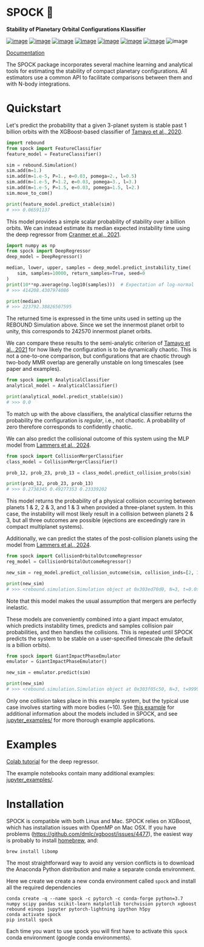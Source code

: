 # SPOCK 🖖

**Stability of Planetary Orbital Configurations Klassifier**

[![image](https://badge.fury.io/py/spock.svg)](https://badge.fury.io/py/spock)
[![image](https://travis-ci.com/dtamayo/spock.svg?branch=master)](https://travis-ci.com/dtamayo/spock)
[![image](http://img.shields.io/badge/license-GPL-green.svg?style=flat)](https://github.com/dtamayo/spock/blob/master/LICENSE)
[![image](https://img.shields.io/badge/launch-binder-ff69b4.svg?style=flat)](http://mybinder.org/repo/dtamayo/spock)
[![image](http://img.shields.io/badge/arXiv-2007.06521-green.svg?style=flat)](http://arxiv.org/abs/2007.06521)
[![image](http://img.shields.io/badge/arXiv-2101.04117-green.svg?style=flat)](https://arxiv.org/abs/2101.04117)
[![image](http://img.shields.io/badge/arXiv-2106.14863-green.svg?style=flat)](https://arxiv.org/abs/2106.14863)
![image](https://raw.githubusercontent.com/dtamayo/spock/master/paper_plots/spockpr.jpg)

[Documentation](https://spock-instability.readthedocs.io/en/latest/)

The SPOCK package incorporates several machine learning and analytical tools for estimating the stability of compact planetary configurations.
All estimators use a common API to facilitate comparisons between them and with N-body integrations.

# Quickstart

Let's predict the probability that a given 3-planet system is stable past 1 billion orbits with the XGBoost-based classifier of [Tamayo et al., 2020](http://arxiv.org/abs/2007.06521).

```python
import rebound
from spock import FeatureClassifier
feature_model = FeatureClassifier()

sim = rebound.Simulation()
sim.add(m=1.)
sim.add(m=1.e-5, P=1., e=0.03, pomega=2., l=0.5)
sim.add(m=1.e-5, P=1.2, e=0.03, pomega=3., l=3.)
sim.add(m=1.e-5, P=1.5, e=0.03, pomega=1.5, l=2.)
sim.move_to_com()

print(feature_model.predict_stable(sim))
# >>> 0.06591137
```

This model provides a simple scalar probability of stability over a billion orbits.
We can instead estimate its median expected instability time using the deep regressor from [Cranmer et al., 2021](https://arxiv.org/abs/2101.04117).

```python
import numpy as np
from spock import DeepRegressor
deep_model = DeepRegressor()

median, lower, upper, samples = deep_model.predict_instability_time(
    sim, samples=10000, return_samples=True, seed=0
)
print(10**np.average(np.log10(samples)))  # Expectation of log-normal
# >>> 414208.4307974086

print(median)
# >>> 223792.38826507595
```

The returned time is expressed in the time units used in setting up the REBOUND Simulation above.
Since we set the innermost planet orbit to unity, this corresponds to 242570 innermost planet orbits.

We can compare these results to the semi-analytic criterion of [Tamayo et al., 2021](https://arxiv.org/abs/2106.14863) for how likely the configuration is to be dynamically chaotic.
This is not a one-to-one comparison, but configurations that are chaotic through two-body MMR overlap are generally unstable on long timescales (see paper and examples).

```python
from spock import AnalyticalClassifier
analytical_model = AnalyticalClassifier()

print(analytical_model.predict_stable(sim))
# >>> 0.0
```

To match up with the above classifiers, the analytical classifier returns the probability the configuration is *regular*, i.e., not chaotic.
A probability of zero therefore corresponds to confidently chaotic.

We can also predict the collisional outcome of this system using the MLP model from [Lammers et al., 2024](https://arxiv.org/abs/???).

```python
from spock import CollisionMergerClassifier
class_model = CollisionMergerClassifier()

prob_12, prob_23, prob_13 = class_model.predict_collision_probs(sim)

print(prob_12, prob_23, prob_13)
# >>> 0.2738345 0.49277353 0.23339202
```

This model returns the probability of a physical collision occurring between planets 1 & 2, 2 & 3, and 1 & 3 when provided a three-planet system. In this case, the instability will most likely result in a collision between planets 2 & 3, but all three outcomes are possible (ejections are exceedingly rare in compact multiplanet systems).

Additionally, we can predict the states of the post-collision planets using the model from [Lammers et al., 2024](https://arxiv.org/abs/???).

```python
from spock import CollisionOrbitalOutcomeRegressor
reg_model = CollisionOrbitalOutcomeRegressor()

new_sim = reg_model.predict_collision_outcome(sim, collision_inds=[2, 3])

print(new_sim)
# >>> <rebound.simulation.Simulation object at 0x303ed70d0, N=3, t=0.0>
```

Note that this model makes the usual assumption that mergers are perfectly inelastic.

These models are conveniently combined into a giant impact emulator, which predicts instability times, predicts and samples collision pair probabilities, and then handles the collisions. This is repeated until SPOCK predicts the system to be stable on a user-specified timescale (the default is a billion orbits).

```python
from spock import GiantImpactPhaseEmulator
emulator = GiantImpactPhaseEmulator()

new_sim = emulator.predict(sim)

print(new_sim)
# >>> <rebound.simulation.Simulation object at 0x303f05c50, N=3, t=999999999.9999993>
```

Only one collision takes place in this example system, but the typical use case involves starting with more bodies (~10).
See [this example](https://github.com/dtamayo/spock/blob/master/jupyter_examples/QuickStart.ipynb) for additional information about the models included in SPOCK, and see [jupyter\_examples/](https://github.com/dtamayo/spock/tree/master/jupyter_examples) for more thorough example applications.

# Examples

[Colab tutorial](https://colab.research.google.com/drive/1R3NrPmtI5DZFq_VZtv8gowINBrXM85Zv?usp=sharing)
for the deep regressor.

The example notebooks contain many additional examples:
[jupyter\_examples/](https://github.com/dtamayo/spock/tree/master/jupyter_examples).

# Installation

SPOCK is compatible with both Linux and Mac. SPOCK relies on XGBoost, which has installation issues with OpenMP on
Mac OSX. If you have problems (<https://github.com/dmlc/xgboost/issues/4477>), the easiest way is
probably to install [homebrew](brew.sh), and:

```
brew install libomp
```

The most straightforward way to avoid any version conflicts is to download the Anaconda Python distribution and make a separate conda environment.

Here we create we create a new conda environment called `spock` and install all the required dependencies
```
conda create -q --name spock -c pytorch -c conda-forge python=3.7 numpy scipy pandas scikit-learn matplotlib torchvision pytorch xgboost rebound einops jupyter pytorch-lightning ipython h5py
conda activate spock
pip install spock
```

Each time you want to use spock you will first have to activate this `spock` conda environment (google conda environments).
